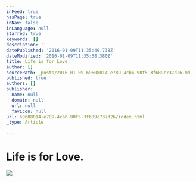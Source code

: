 ```yaml
---
inFeed: true
hasPage: true
inNav: false
inLanguage: null
starred: true
keywords: []
description: ''
datePublished: '2016-01-09T11:35:49.738Z'
dateModified: '2016-01-09T11:35:38.380Z'
title: Life is for Love.
author: []
sourcePath: _posts/2016-01-09-69608014-e789-4cb6-90f5-3f689c737d26.md
published: true
authors: []
publisher:
  name: null
  domain: null
  url: null
  favicon: null
url: 69608014-e789-4cb6-90f5-3f689c737d26/index.html
_type: Article

---
```

# Life is for Love.
![](https://s3-us-west-2.amazonaws.com/the-grid-img/p/8ed694b379cabf44380e4a03ac018e1d60978010.jpg)